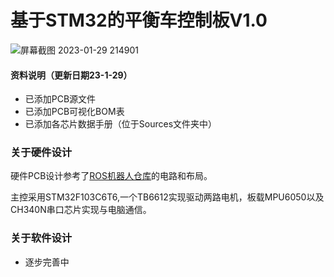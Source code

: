 # 基于STM32的平衡车控制板V1.0

![屏幕截图 2023-01-29 214901](https://s2.loli.net/2023/01/29/xhSUZWOpQVsXwBv.png)



#### 资料说明（更新日期23-1-29）

- 已添加PCB源文件
- 已添加PCB可视化BOM表
- 已添加各芯片数据手册（位于Sources文件夹中）

### 关于硬件设计

硬件PCB设计参考了[ROS机器人仓库](https://github.com/fan-ziqi/My_ROS_Robot)的电路和布局。

主控采用STM32F103C6T6,一个TB6612实现驱动两路电机，板载MPU6050以及CH340N串口芯片实现与电脑通信。

### 关于软件设计

- 逐步完善中